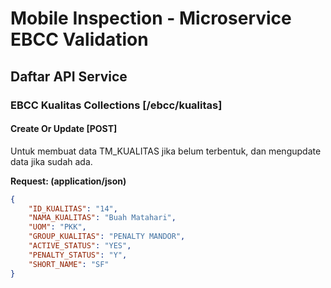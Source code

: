# Mobile Inspection - Microservice EBCC Validation

## Daftar API Service

### EBCC Kualitas Collections [/ebcc/kualitas]

#### Create Or Update [POST] 

Untuk membuat data TM_KUALITAS jika belum terbentuk, dan mengupdate data jika sudah ada.

**Request: (application/json)**

``` json
{
	"ID_KUALITAS": "14",
	"NAMA_KUALITAS": "Buah Matahari",
	"UOM": "PKK",
	"GROUP_KUALITAS": "PENALTY MANDOR",
	"ACTIVE_STATUS": "YES",
	"PENALTY_STATUS": "Y",
	"SHORT_NAME": "SF"
}
```